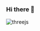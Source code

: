 ### Hi there 👋
![threejs](https://user-images.githubusercontent.com/33443452/85906591-c55b3b00-b7dc-11ea-8a49-2f399118657a.gif)
<!--
**carolninganga/carolninganga** is a ✨ _special_ ✨ repository because its `README.md` (this file) appears on your GitHub profile.

Here are some ideas to get you started:

- 🔭 I’m currently working on ...
- 🌱 I’m currently learning ...
- 👯 I’m looking to collaborate on ...
- 🤔 I’m looking for help with ...
- 💬 Ask me about ...
- 📫 How to reach me: ...
- 😄 Pronouns: ...
- ⚡ Fun fact: ...
-->
